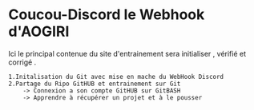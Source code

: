 # Coucou-Discord le Webhook d'AOGIRI

Ici le principal contenue du site d'entrainement sera initialiser , vérifié et corrigé .

    1.Initalisation du Git avec mise en mache du WebHook Discord
    2.Partage du Ripo GitHUB et entrainement sur Git
        -> Connexion a son compte GitHUB sur GitBASH
        -> Apprendre à récupérer un projet et à le pousser

        
